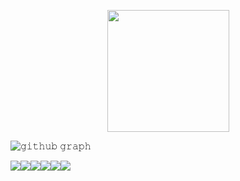 <!-- <p align="center">
 </p>
<p><img align="left" src="https://github-readme-stats.vercel.app/api/top-langs?username=peprog&show_icons=true&locale=en&layout=compact" alt="akash-chowrasia" /></p> -->


<p align="center">
<!--   <a href="https://github.com/JayantGoel001">
    <img align="center" src="https://github-readme-stats.vercel.app/api?username=peprog&show_icons=true&hide_border=true&title_color=94b4a4&amp&icon_color=FFFFFF&amp&text_color=FFFFFF&amp&bg_color=000000&count_private=true&include_all_commits=true"/>
  </a> -->
  <a href="https://github.com/JayantGoel001">
    <img align="center" height="195px" src="https://github-readme-stats.vercel.app/api/top-langs/?username=peprog&text_color=FFFFFF&bg_color=000000&title_color=94b4a4&langs_count=15&layout=compact&hide_border=true" />
  </a>
</p>

 ![𝚐𝚒𝚝𝚑𝚞𝚋 𝚐𝚛𝚊𝚙𝚑](https://activity-graph.herokuapp.com/graph?username=peprog&theme=react-dark&hide_border=true&area=true)



<div style="display:flex">	
    <img src ="https://img.shields.io/badge/Elixir-4B275F?style=for-the-badge&logo=elixir&logoColor=white">
    <img src ="https://img.shields.io/badge/Node.js-339933?style=for-the-badge&logo=nodedotjs&logoColor=white">
    <img src ="https://img.shields.io/badge/Flask-000000?style=for-the-badge&logo=flask&logoColor=white">
     <img src ="https://img.shields.io/badge/GraphQl-E10098?style=for-the-badge&logo=graphql&logoColor=white">
    <img src ="https://img.shields.io/badge/Linux-FCC624?style=for-the-badge&logo=linux&logoColor=black">
    <img src ="https://img.shields.io/badge/Angular-DD0031?style=for-the-badge&logo=angular&logoColor=white">

</div>

<!--
**peprog/peprog** is a ✨ _special_ ✨ repository because its `README.md` (this file) appears on your GitHub profile.

Here are some ideas to get you started:

- 🔭 I’m currently working on ...
- 🌱 I’m currently learning ...
- 👯 I’m looking to collaborate on ...
- 🤔 I’m looking for help with ...
- 💬 Ask me about ...
- 📫 How to reach me: ...
- 😄 Pronouns: ...
- ⚡ Fun fact: ...
-->
